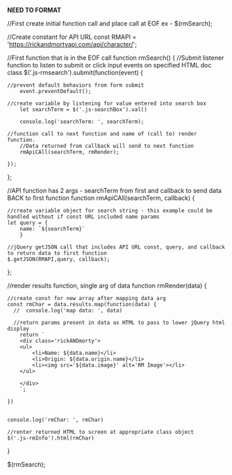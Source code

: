 **NEED TO FORMAT**


//First create initial function call and place call at EOF ex - $(rmSearch);

//Create constant for API URL
const RMAPI = 'https://rickandmortyapi.com/api/character/';




//First function that is in the EOF call
function rmSearch()  {
//Submit listener function to listen to submit or click input events on specified HTML doc class
    $('.js-rmsearch').submit(function(event)    {

    //prevent default behaviors from form submit
        event.preventDefault();

    //create variable by listening for value entered into search box
        let searchTerm = $('.js-searchBox').val()

        console.log('searchTerm: ', searchTerm);

    //function call to next function and name of (call to) render function.  
        //Data returned from callback will send to next function
        rmApiCAll(searchTerm, rmRender);

    });

};

//API function has 2 args - searchTerm from first and callback to send data BACK to first function
function rmApiCAll(searchTerm, callback)    {

    //create variable object for search string - this example could be handled without if const URL included name params
    let query = {
        name: `${searchTerm}`
        }

    //jQuery getJSON call that includes API URL const, query, and callback to return data to first function
    $.getJSON(RMAPI,query, callback);

};

//render results function, single arg of data
function rmRender(data) {
    
    //create const for new array after mapping data arg
    const rmChar = data.results.map(function(data) {
      //  console.log('map data: ', data)

      //return params present in data as HTML to pass to lower jQuery html display
        return ` 
        <div class='rickANDmorty'>
        <ul>
            <li>Name: ${data.name}</li>
            <li>Origin: ${data.origin.name}</li>
            <li><img src='${data.image}' alt='RM Image'></li>
        </ul>
    
        </div>
        `;

    })

    
    console.log('rmChar: ', rmChar)

    //renter returned HTML to screen at appropriate class object
    $('.js-rmInfo').html(rmChar)

}






$(rmSearch);